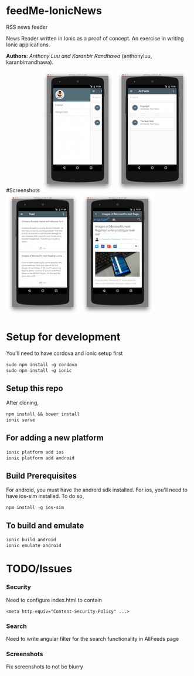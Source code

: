 # feedMe-IonicNews
RSS news feeder

News Reader written in Ionic as a proof of concept. An exercise in writing Ionic applications.

__Authors__: _Anthony Luu and Karanbir Randhawa_ (anthonyluu, karanbirrandhawa).

#Screenshots
![Side Menu](screenshots/Menu.png)
![Manage Feeds](screenshots/ManageFeeds.png)
![Feed](screenshots/Feed.png)
![Article](screenshots/News.png)

# Setup for development
You'll need to have cordova and ionic setup first
```
sudo npm install -g cordova
sudo npm install -g ionic
```


## Setup this repo
After cloning, 

```
npm install && bower install
ionic serve
```

## For adding a new platform
```
ionic platform add ios
ionic platform add android
```

## Build Prerequisites
For android, you must have the android sdk installed.
For ios, you'll need to have ios-sim installed. To do so,

```
npm install -g ios-sim
```

## To build and emulate
```
ionic build android
ionic emulate android
```

# TODO/Issues
### Security
Need to configure index.html to contain 
```
<meta http-equiv="Content-Security-Policy" ...>
```

### Search
Need to write angular filter for the search functionality in AllFeeds page

### Screenshots
Fix screenshots to not be blurry
